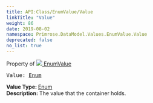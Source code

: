 ```yaml
---
title: API:Class/EnumValue/Value
linkTitle: "Value"
weight: 86
date: 2019-08-02
namespace: Primrose.DataModel.Values.EnumValue.Value
deprecated: false
no_list: true
---
```

Property of <a href="/docs/api-reference/Class/EnumValue"><img src="/icons/silk/value.png"/>&nbsp;EnumValue</a>
<pre class="method-declaration">
Value: <a class="type" href="/docs/api-reference/System/Enum">Enum</a></pre>
<b>Value Type: </b>
<a class="type" href="/docs/api-reference/System/Enum">Enum</a>
<br/>
<b>Description: </b>
The value that the container holds.

